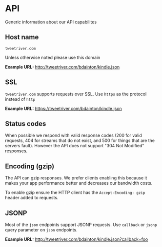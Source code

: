 # API

Generic information about our API capabilites

## Host name

`tweetriver.com`

Unless otherwise noted please use this domain

**Example URL:** http://tweetriver.com/bdainton/kindle.json

## SSL

`tweetriver.com` supports requests over SSL. Use `https` as the protocol
instead of `http`

**Example URL:** https://tweetriver.com/bdainton/kindle.json

## Status codes

When possible we respond with valid response codes (200 for valid requests, 404 for streams that do not exist, and 500 for things that are the servers fault). However the API does not support "304 Not Modified" responses.

## Encoding (gzip)

The API can gzip responses. We prefer clients enabling this because it makes your app performance better and decreases our bandwidth costs.

To enable gzip ensure the HTTP client has the `Accept-Encoding: gzip` header added to requests.

## JSONP

Most of the `json` endpoints support JSONP requests. Use `callback` or
`jsonp` query parameter on `json` endpoints.

**Example URL:** http://tweetriver.com/bdainton/kindle.json?callback=foo
